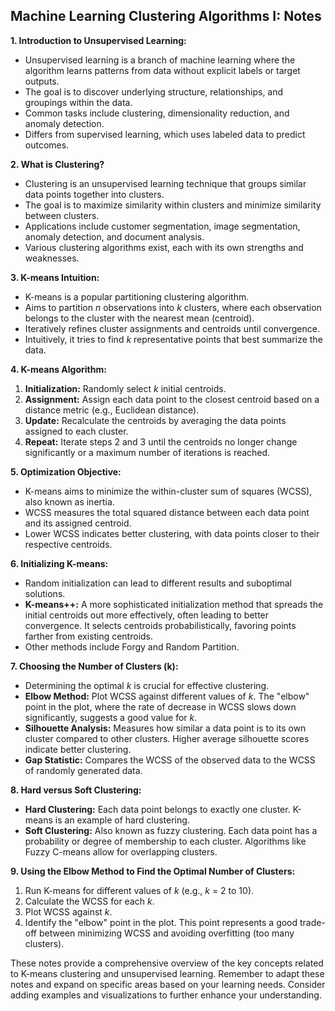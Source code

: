 ## Machine Learning Clustering Algorithms I: Notes

**1. Introduction to Unsupervised Learning:**

* Unsupervised learning is a branch of machine learning where the algorithm learns patterns from data without explicit labels or target outputs.
* The goal is to discover underlying structure, relationships, and groupings within the data.
* Common tasks include clustering, dimensionality reduction, and anomaly detection.
* Differs from supervised learning, which uses labeled data to predict outcomes.

**2. What is Clustering?**

* Clustering is an unsupervised learning technique that groups similar data points together into clusters.
* The goal is to maximize similarity within clusters and minimize similarity between clusters.
* Applications include customer segmentation, image segmentation, anomaly detection, and document analysis.
* Various clustering algorithms exist, each with its own strengths and weaknesses.

**3. K-means Intuition:**

* K-means is a popular partitioning clustering algorithm.
* Aims to partition *n* observations into *k* clusters, where each observation belongs to the cluster with the nearest mean (centroid).
* Iteratively refines cluster assignments and centroids until convergence.
* Intuitively, it tries to find *k* representative points that best summarize the data.

**4. K-means Algorithm:**

1. **Initialization:** Randomly select *k* initial centroids.
2. **Assignment:** Assign each data point to the closest centroid based on a distance metric (e.g., Euclidean distance).
3. **Update:** Recalculate the centroids by averaging the data points assigned to each cluster.
4. **Repeat:** Iterate steps 2 and 3 until the centroids no longer change significantly or a maximum number of iterations is reached.

**5. Optimization Objective:**

* K-means aims to minimize the within-cluster sum of squares (WCSS), also known as inertia.
* WCSS measures the total squared distance between each data point and its assigned centroid.
* Lower WCSS indicates better clustering, with data points closer to their respective centroids.

**6. Initializing K-means:**

* Random initialization can lead to different results and suboptimal solutions.
* **K-means++:** A more sophisticated initialization method that spreads the initial centroids out more effectively, often leading to better convergence.  It selects centroids probabilistically, favoring points farther from existing centroids.
* Other methods include Forgy and Random Partition.

**7. Choosing the Number of Clusters (k):**

* Determining the optimal *k* is crucial for effective clustering.
* **Elbow Method:** Plot WCSS against different values of *k*. The "elbow" point in the plot, where the rate of decrease in WCSS slows down significantly, suggests a good value for *k*.
* **Silhouette Analysis:** Measures how similar a data point is to its own cluster compared to other clusters. Higher average silhouette scores indicate better clustering.
* **Gap Statistic:** Compares the WCSS of the observed data to the WCSS of randomly generated data.

**8. Hard versus Soft Clustering:**

* **Hard Clustering:** Each data point belongs to exactly one cluster. K-means is an example of hard clustering.
* **Soft Clustering:**  Also known as fuzzy clustering. Each data point has a probability or degree of membership to each cluster.  Algorithms like Fuzzy C-means allow for overlapping clusters.

**9. Using the Elbow Method to Find the Optimal Number of Clusters:**

1. Run K-means for different values of *k* (e.g., *k* = 2 to 10).
2. Calculate the WCSS for each *k*.
3. Plot WCSS against *k*.
4. Identify the "elbow" point in the plot.  This point represents a good trade-off between minimizing WCSS and avoiding overfitting (too many clusters).


These notes provide a comprehensive overview of the key concepts related to K-means clustering and unsupervised learning. Remember to adapt these notes and expand on specific areas based on your learning needs.  Consider adding examples and visualizations to further enhance your understanding.
